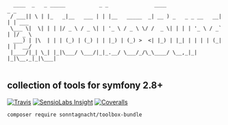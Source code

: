 ```asciidoc
  ____  _   _ _____           _ _               ____                  _ _      
 / ___|| \ | |_   _|__   ___ | | |__   _____  _| __ ) _   _ _ __   __| | | ___ 
 \___ \|  \| | | |/ _ \ / _ \| | '_ \ / _ \ \/ /  _ \| | | | '_ \ / _` | |/ _ \
  ___) | |\  | | | (_) | (_) | | |_) | (_) >  <| |_) | |_| | | | | (_| | |  __/
 |____/|_| \_| |_|\___/ \___/|_|_.__/ \___/_/\_\____/ \__,_|_| |_|\__,_|_|\___|
                                                                               
```
## collection of tools for symfony 2.8+
[![Travis](https://img.shields.io/travis/sonntagnacht/SNToolboxBundle.svg?style=flat-square)](https://travis-ci.org/sonntagnacht/SNToolboxBundle)
[![SensioLabs Insight](https://img.shields.io/sensiolabs/i/cfc8a6a7-c79e-47c6-8ba3-ca06ab51bd7f.svg?style=flat-square)](https://insight.sensiolabs.com/projects/cfc8a6a7-c79e-47c6-8ba3-ca06ab51bd7f)
[![Coveralls](https://img.shields.io/coveralls/sonntagnacht/SNToolboxBundle.svg?style=flat-square)](https://coveralls.io/r/sonntagnacht/SNToolboxBundle?branch=master)

`composer require sonntagnacht/toolbox-bundle`
